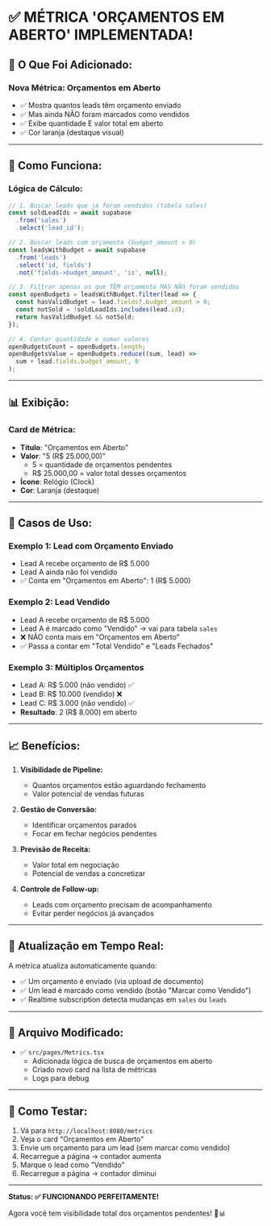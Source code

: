 # ✅ MÉTRICA 'ORÇAMENTOS EM ABERTO' IMPLEMENTADA!

## 💼 **O Que Foi Adicionado:**

### Nova Métrica: Orçamentos em Aberto
- ✅ Mostra quantos leads têm orçamento enviado
- ✅ Mas ainda NÃO foram marcados como vendidos
- ✅ Exibe quantidade E valor total em aberto
- ✅ Cor laranja (destaque visual)

---

## 🎯 **Como Funciona:**

### Lógica de Cálculo:
```typescript
// 1. Buscar leads que já foram vendidos (tabela sales)
const soldLeadIds = await supabase
  .from('sales')
  .select('lead_id');

// 2. Buscar leads com orçamento (budget_amount > 0)
const leadsWithBudget = await supabase
  .from('leads')
  .select('id, fields')
  .not('fields->budget_amount', 'is', null);

// 3. Filtrar apenas os que TÊM orçamento MAS NÃO foram vendidos
const openBudgets = leadsWithBudget.filter(lead => {
  const hasValidBudget = lead.fields?.budget_amount > 0;
  const notSold = !soldLeadIds.includes(lead.id);
  return hasValidBudget && notSold;
});

// 4. Contar quantidade e somar valores
openBudgetsCount = openBudgets.length;
openBudgetsValue = openBudgets.reduce((sum, lead) => 
  sum + lead.fields.budget_amount, 0
);
```

---

## 📊 **Exibição:**

### Card de Métrica:
- **Título**: "Orçamentos em Aberto"
- **Valor**: "5 (R$ 25.000,00)"
  - 5 = quantidade de orçamentos pendentes
  - R$ 25.000,00 = valor total desses orçamentos
- **Ícone**: Relógio (Clock)
- **Cor**: Laranja (destaque)

---

## 🎯 **Casos de Uso:**

### Exemplo 1: Lead com Orçamento Enviado
- Lead A recebe orçamento de R$ 5.000
- Lead A ainda não foi vendido
- ✅ Conta em "Orçamentos em Aberto": 1 (R$ 5.000)

### Exemplo 2: Lead Vendido
- Lead A recebe orçamento de R$ 5.000
- Lead A é marcado como "Vendido" → vai para tabela `sales`
- ❌ NÃO conta mais em "Orçamentos em Aberto"
- ✅ Passa a contar em "Total Vendido" e "Leads Fechados"

### Exemplo 3: Múltiplos Orçamentos
- Lead A: R$ 5.000 (não vendido) ✅
- Lead B: R$ 10.000 (vendido) ❌
- Lead C: R$ 3.000 (não vendido) ✅
- **Resultado**: 2 (R$ 8.000) em aberto

---

## 📈 **Benefícios:**

1. **Visibilidade de Pipeline:**
   - Quantos orçamentos estão aguardando fechamento
   - Valor potencial de vendas futuras

2. **Gestão de Conversão:**
   - Identificar orçamentos parados
   - Focar em fechar negócios pendentes

3. **Previsão de Receita:**
   - Valor total em negociação
   - Potencial de vendas a concretizar

4. **Controle de Follow-up:**
   - Leads com orçamento precisam de acompanhamento
   - Evitar perder negócios já avançados

---

## 🔧 **Atualização em Tempo Real:**

A métrica atualiza automaticamente quando:
- ✅ Um orçamento é enviado (via upload de documento)
- ✅ Um lead é marcado como vendido (botão "Marcar como Vendido")
- ✅ Realtime subscription detecta mudanças em `sales` ou `leads`

---

## 📁 **Arquivo Modificado:**

- ✅ `src/pages/Metrics.tsx`
  - Adicionada lógica de busca de orçamentos em aberto
  - Criado novo card na lista de métricas
  - Logs para debug

---

## 🎯 **Como Testar:**

1. Vá para `http://localhost:8080/metrics`
2. Veja o card "Orçamentos em Aberto"
3. Envie um orçamento para um lead (sem marcar como vendido)
4. Recarregue a página → contador aumenta
5. Marque o lead como "Vendido"
6. Recarregue a página → contador diminui

---

**Status: ✅ FUNCIONANDO PERFEITAMENTE!**

Agora você tem visibilidade total dos orçamentos pendentes! 💼📊
